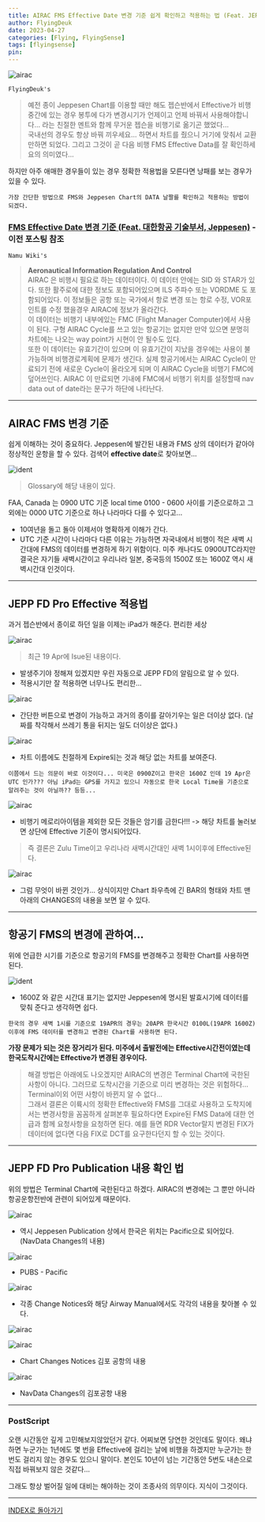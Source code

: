 ```yaml
---
title: AIRAC FMS Effective Date 변경 기준 쉽게 확인하고 적용하는 법 (Feat. JEPP FD Pro)
author: FlyingDeuk
date: 2023-04-27
categories: [Flying, FlyingSense]
tags: [flyingsense]
pin:
---
```


![airac](/img/flying/sense/airac1.jpg)

`FlyingDeuk's`
> 예전 종이 Jeppesen Chart를 이용할 때만 해도 젭슨반에서 Effective가 비행중간에 있는 경우 봉투에 다가 변경시기가 언제이고 언제 바꿔서 사용해야합니다... 라는 친절한 멘트와 함께 무거운 젭슨을 비행기로 옮기곤 했었다... <br>
국내선의 경우도 항상 바꿔 끼우세요... 하면서 차트를 줬으니 거기에 맞춰서 교환만하면 되었다. 그리고 그것이 곧 다음 비행 FMS Effective Data를 잘 확인하세요의 의미였다...

하지만 아주 애매한 경우들이 있는 경우 정확한 적용법을 모른다면 낭패를 보는 경우가 있을 수 있다. 

`가장 간단한 방법으로 FMS와 Jeppesen Chart의 DATA 날짤를 확인하고 적용하는 방법이 되겠다.`

### [FMS Effective Date 변경 기준 (Feat. 대한항공 기술부서, Jeppesen)](/posts/FMS-effective-date/) - 이전 포스팅 참조  


`Namu Wiki's`
> **Aeronautical Information Regulation And Control** <br>
AIRAC 은 비행시 필요로 하는 데이터이다. 이 데이터 안에는 SID 와 STAR가 있다. 또한 활주로에 대한 정보도 포함되어있으며 ILS 주파수 또는 VORDME 도 포함되어있다. 이 정보들은 공항 또는 국가에서 항로 변경 또는 항로 수정, VOR포인트를 수정 했을경우 AIRAC에 정보가 올라간다. <br>
이 데이터는 비행기 내부에있는 FMC (Flight Manager Computer)에서 사용이 된다. 구형 AIRAC Cycle를 쓰고 있는 항공기는 없지만 만약 있으면 분명히 차트에는 나오는 way point가 시현이 안 될수도 있다. <br>
또한 이 데이터는 유효기간이 있으며 이 유효기간이 지났을 경우에는 사용이 불가능하며 비행경로계획에 문제가 생긴다. 실제 항공기에서는 AIRAC Cycle이 만료되기 전에 새로운 Cycle이 올라오게 되며 이 AIRAC Cycle을 비행기 FMC에 덮어쓰인다. AIRAC 이 만료되면 기내에 FMC에서 비행기 위치를 설정할때 nav data out of date라는 문구가 하단에 나타난다. 

-----------

## AIRAC FMS 변경 기준
쉽게 이해하는 것이 중요하다. Jeppesen에 발간된 내용과 FMS 상의 데이터가 같아야 정상적인 운항을 할 수 있다. 
검색어 **effective date**로 찾아보면...

![ident](/img/flying/sense/ident1.jpg)
> Glossary에 해당 내용이 있다.

FAA, Canada 는 0900 UTC 기준 local time 0100 - 0600 사이를 기준으로하고 그외에는 0000 UTC 기준으로 하나 나라마다 다를 수 있다고...
- 10여년을 돌고 돌아 이제서야 명확하게 이해가 간다. 
- UTC 기준 시간이 나라마다 다른 이유는 가능하면 자국내에서 비행이 적은 새벽 시간대에 FMS의 데이터를 변경하게 하기 위함이다. 미주 캐나다도 0900UTC라지만 결국은 자기들 새벽시간이고 우리나라 일본, 중국등의 1500Z 또는 1600Z 역시 새벽시간대 인것이다. 

-----------

## JEPP FD Pro Effective 적용법
과거 젭슨반에서 종이로 하던 일을 이제는 iPad가 해준다. 편리한 세상

![airac](/img/flying/sense/airac2.jpg)
> 최근 19 Apr에 Isue된 내용이다. 

- 발생주기야 정해져 있겠지만 우린 자동으로 JEPP FD의 알림으로 알 수 있다. 
- 적용시기만 잘 적용하면 너무나도 편리한...


![airac](/img/flying/sense/airac3.jpg)
- 간단한 버튼으로 변경이 가능하고 과거의 종이를 갈아기우는 일은 더이상 없다. (날짜를 착각해서 쓰레기 통을 뒤지는 일도 더이상은 없다.)


![airac](/img/flying/sense/airac4.jpg)
- 차트 이름에도 친절하게 Expire되는 것과 해당 없는 차트를 보여준다. 

`이쯤에서 드는 의문이 바로 이것이다... 미국은 0900Z이고 한국은 1600Z 인데 19 Apr은 UTC 인가??? 아님 iPad는 GPS를 가지고 있으니 자동으로 한국 Local Time을 기준으로 알려주는 것이 아닐까?? 등등...`


![airac](/img/flying/sense/airac5.jpg)
- 비행기 메로리아이템을 제외한 모든 것들은 암기를 금한다!!! -> 해당 차트를 눌러보면 상단에 Effective 기준이 명시되어있다. 

> 즉 결론은 Zulu Time이고 우리나라 새벽시간대인 새벽 1시이후에 Effective된다. 

![airac](/img/flying/sense/airac6.jpg)
- 그럼 무엇이 바뀐 것인가... 상식이지만 Chart 좌우측에 긴 BAR의 형태와 차트 맨 아래의 CHANGES의 내용을 보면 알 수 있다. 

--------------

## 항공기 FMS의 변경에 관하여...
위에 언급한 시기를 기준으로 항공기의 FMS를 변경해주고 정확한 Chart를 사용하면 된다. 

![ident](/img/flying/sense/ident.jpg)
- 1600Z 와 같은 시간대 표기는 없지만 Jeppesen에 명시된 발효시기에 데이터를 맞춰 준다고 생각하면 쉽다. 

`한국의 경우 새벽 1시를 기준으로 19APR의 경우는 20APR 한국시간 0100L(19APR 1600Z)이후에 FMS 데이터를 변경하고 변경된 Chart를 사용하면 된다.`

**가장 문제가 되는 것은 장거리가 된다. 미주에서 출발전에는 Effective시간전이였는데 한국도착시간에는 Effective가 변경된 경우이다.**

> 해결 방법은 아래에도 나오겠지만 AIRAC의 변경은 Terminal Chart에 국한된 사항이 아니다. 그러므로 도착시간을 기준으로 미리 변경하는 것은 위험하다... Terminal이외 어떤 사항이 바뀐지 알 수 없다... <br>
그래서 결론은 이륙시의 정확한 Effective와 FMS를 그대로 사용하고 도착지에서는 변경사항을 꼼꼼하게 살펴본후 필요하다면 Expire된 FMS Data에 대한 언급과 함께 요청사항을 요청하면 된다. 예를 들면 RDR Vector랄지 변경된 FIX가 데이터에 없다면 다음 FIX로 DCT를 요구한다던지 할 수 있는 것이다.



----------------

## JEPP FD Pro Publication 내용 확인 법
위의 방법은 Terminal Chart에 국한된다고 하겠다. AIRAC의 변경에는 그 뿐만 아니라 항공운항전반에 관련이 되어있게 때문이다. 

![airac](/img/flying/sense/airac8.jpg)
- 역시 Jeppesen Publication 상에서 한국은 위치는 Pacific으로 되어있다. (NavData Changes의 내용)


![airac](/img/flying/sense/airac7.jpg)
- PUBS - Pacific


![airac](/img/flying/sense/airac9.jpg)
- 각종 Change Notices와 해당 Airway Manual에서도 각각의 내용을 찾아볼 수 있다. 


![airac](/img/flying/sense/airac10.jpg)

![airac](/img/flying/sense/airac11.jpg)
- Chart Changes Notices 김포 공항의 내용


![airac](/img/flying/sense/airac12.jpg)
- NavData Changes의 김포공항 내용

--------

### PostScript
오랜 시간동안 깊게 고민해보지않았던거 같다. 어찌보면 당연한 것인데도 말이다. 왜냐하면 누군가는 1년에도 몇 번을 Effective에 걸리는 날에 비행을 하겠지만 누군가는 한번도 걸리지 않는 경우도 있으니 말이다. 본인도 10년이 넘는 기간동안 5번도 내손으로 직접 바꿔보지 않은 것같다...

그래도 항상 벌어질 일에 대비는 해야하는 것이 조종사의 의무이다. 지식이 그것이다. 


-------

[INDEX로 돌아가기](/categories/flyingsense/)
